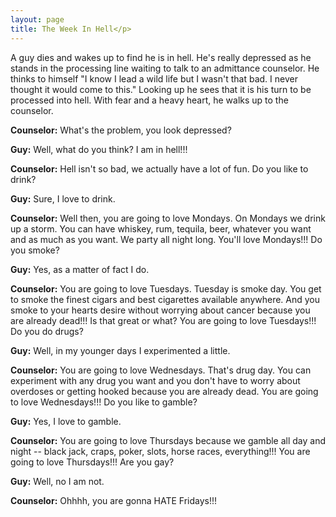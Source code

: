 ```yaml
---
layout: page
title: The Week In Hell</p> 
---
```


A guy dies and wakes up to find he is in hell. He's really depressed 
as he stands in the processing line waiting to talk to an admittance counselor. 
He thinks to himself "I know I lead a wild life but I wasn't that bad. 
I never thought it would come to this." Looking up he sees that it is his 
turn to be processed into hell. With fear and a heavy heart, he walks up to 
the counselor.</p>

 **Counselor:** What's the problem, you look depressed?</p>

**Guy:** Well, what do you think? I am in hell!!!</p>

**Counselor:** Hell isn't so bad, we actually have 
a lot of fun. Do you like to drink?</p>

 **Guy:** Sure, I love to drink.</p>

**Counselor:** Well then, you are going to love 
Mondays. On Mondays we drink up a storm. You can have whiskey, rum, tequila, 
beer, whatever you want and as much as you want. We party all night long. You'll 
love Mondays!!! Do you smoke?</p>

**Guy:** Yes, as a matter of fact I do.</p>

**Counselor:** You are going to love Tuesdays. Tuesday 
is smoke day. You get to smoke the finest cigars and best cigarettes available 
anywhere. And you smoke to your hearts desire without worrying about cancer 
because you are already dead!!! Is that great or what? You are going to love 
Tuesdays!!! Do you do drugs?</p>

**Guy:** Well, in my younger days I experimented 
a little.</p>

**Counselor:** You are going to love Wednesdays. 
That's drug day. You can experiment with any drug you want and you don't have 
to worry about overdoses or getting hooked because you are already dead. You 
are going to love Wednesdays!!! Do you like to gamble?</p>

**Guy:** Yes, I love to gamble.</p>

**Counselor:** You are going to love Thursdays because 
we gamble all day and night -- black jack, craps, poker, slots, horse races, 
everything!!! You are going to love Thursdays!!! Are you gay?</p>

**Guy:** Well, no I am not.</p>

**Counselor:** Ohhhh, you are gonna HATE Fridays!!!</p>
